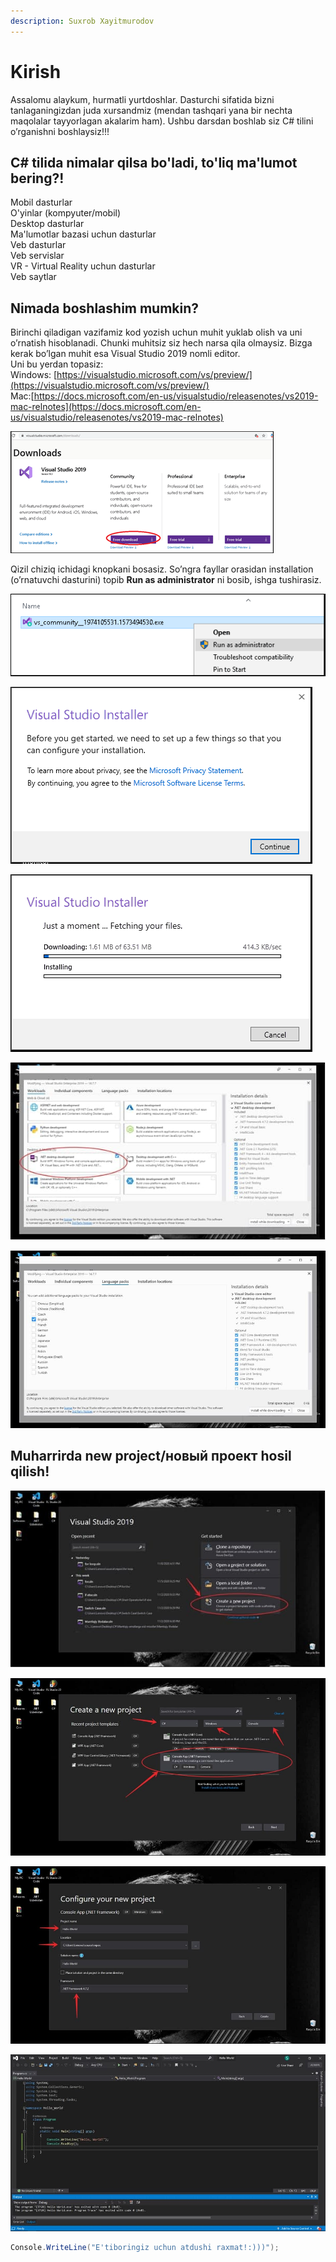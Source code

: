 ```yaml
---
description: Suxrob Xayitmurodov
---
```


# Kirish

Assalomu alaykum, hurmatli yurtdoshlar. Dasturchi sifatida bizni tanlaganingizdan juda xursandmiz \(mendan tashqari yana bir nechta maqolalar tayyorlagan akalarim ham\). Ushbu darsdan boshlab siz C\# tilini o’rganishni boshlaysiz!!!

## C\# tilida nimalar qilsa bo'ladi, to'liq ma'lumot bering?!

Mobil dasturlar  
O'yinlar \(kompyuter/mobil\)  
Desktop dasturlar  
Ma'lumotlar bazasi uchun dasturlar  
Veb dasturlar  
Veb servislar  
VR - Virtual Reality uchun dasturlar  
Veb saytlar

## Nimada boshlashim mumkin?

Birinchi qiladigan vazifamiz kod yozish uchun muhit yuklab olish va uni o’rnatish hisoblanadi. Chunki muhitsiz siz hech narsa qila olmaysiz. Bizga kerak bo’lgan muhit esa Visual Studio 2019 nomli editor.  
Uni bu yerdan topasiz:  
Windows: [https://visualstudio.microsoft.com/vs/preview/](https://visualstudio.microsoft.com/vs/preview/)  
Mac:[https://docs.microsoft.com/en-us/visualstudio/releasenotes/vs2019-mac-relnotes](https://docs.microsoft.com/en-us/visualstudio/releasenotes/vs2019-mac-relnotes)

![](../../../.gitbook/assets/image%20%2829%29%20%281%29%20%281%29%20%281%29%20%281%29%20%282%29%20%282%29%20%282%29%20%282%29.png)

Qizil chiziq ichidagi knopkani bosasiz. So’ngra fayllar orasidan installation \(o’rnatuvchi dasturini\) topib **Run as administrator** ni bosib, ishga tushirasiz.

![](../../../.gitbook/assets/start-visual-studio-2019-installation.png)

![Litsenziya shartlarini qabul qilasiz](../../../.gitbook/assets/visual-studio-2019-license-agreement.png)

![Va o&apos;rnatishni boshlaydi...](../../../.gitbook/assets/downloading-visual-studio-2019.png)

![So&#x2019;ngra biz .NET Desktop Development ni tanlaymiz va to&#x2019;liq o&#x2019;rnatamiz.](../../../.gitbook/assets/photo_2020-11-11_19-43-56.jpg)

![Yuqoridagi rasmda esa siz o&#x2019;zingizga mos bo&#x2019;lgan tilni tanlashingiz mumkin. Menda Ingliz tili!](../../../.gitbook/assets/photo_2020-11-11_19-45-31.jpg)

## Muharrirda new project/новый проект hosil qilish!

![Qizil rangli chiziq ichidagi knopkani bosasiz. So&#x2019;ng belgilangan tartibda sozlamalarni to&#x2019;g&#x2019;irlab chiqasiz.](../../../.gitbook/assets/photo_2020-11-11_19-49-04.jpg)

![Shundan so&#x2019;ng Next ni bosamiz va quyidagicha natija ekranga uzatiladi:](../../../.gitbook/assets/photo_2020-11-11_19-49-05.jpg)

![Birinchi strelka yaratmoqchi bo&#x2019;lgan faylingizning nomi hisoblanadi, buni xohlagancha nomlashingiz mumkin. Ikkinchi strelkada esa faylingizni kompyuterning qaysi fayl ichiga joylayotganini ko&#x2019;rsatgan. Uchinchi strelkada esa .NET Frameworkining oxirgi versiyasi ko&#x2019;rsatilgan. Rasmda ko&#x2019;rsatilgan versiyasi esa oxirgi versiya hisoblanadi va men ham aynan ushbu versiyasini ishlatishni maslahat beraman. Chunki avvalgi versiyalariga qaraganda ko&#x2019;proq imkoniyatlariga ega.](../../../.gitbook/assets/photo_2020-11-11_19-49-06.jpg)

![Ana endi Visual Studio 2019 to&#x2019;liq o&#x2019;rnatildi va ko&#x2019;rib turganingizdek ishlayapti!](../../../.gitbook/assets/photo_2020-11-11_19-49-07.jpg)

```csharp
Console.WriteLine("E'tiboringiz uchun atdushi raxmat!:)))");
```

